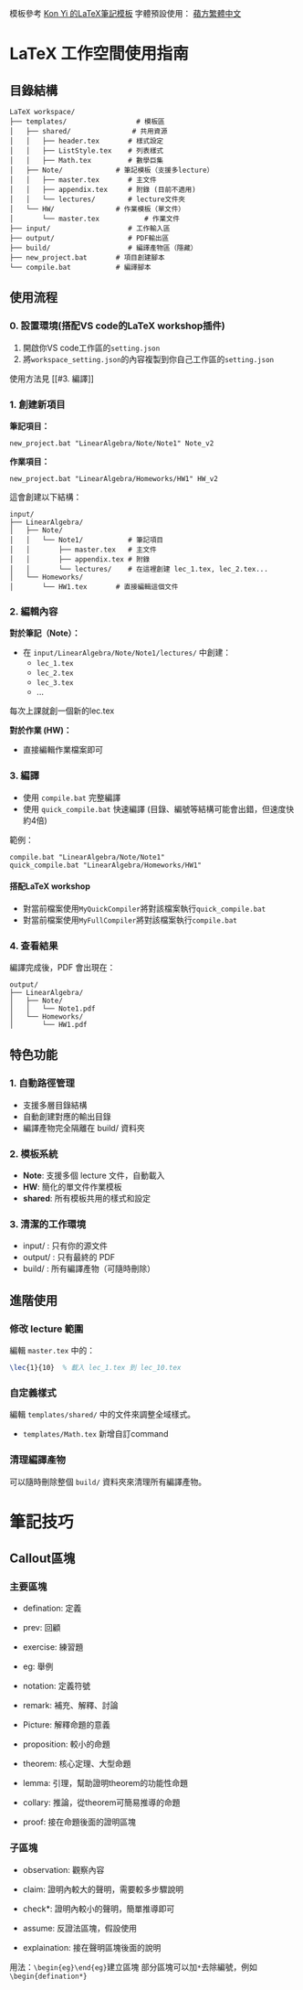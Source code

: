 模板參考 [Kon Yi 的LaTeX筆記模板](https://github.com/Konyi0613/LaTeX/tree/main/Template)
字體預設使用： [蘋方繁體中文](https://github.com/ZWolken/PingFang)

# LaTeX 工作空間使用指南

## 目錄結構

```
LaTeX workspace/
├── templates/                 # 模板區
│   ├── shared/               # 共用資源
│   │   ├── header.tex       # 樣式設定
│   │   ├── ListStyle.tex    # 列表樣式
│   │   ├── Math.tex         # 數學巨集
│   ├── Note/             # 筆記模板（支援多lecture）
│   │   ├── master.tex       # 主文件
│   │   ├── appendix.tex     # 附錄 (目前不適用)
│   │   └── lectures/        # lecture文件夾
│   └── HW/               # 作業模板（單文件）
│       └── master.tex           # 作業文件
├── input/                   # 工作輸入區
├── output/                  # PDF輸出區  
├── build/                   # 編譯產物區（隱藏）
├── new_project.bat       # 項目創建腳本
└── compile.bat           # 編譯腳本
```

## 使用流程

### 0. 設置環境(搭配VS code的LaTeX workshop插件)
1. 開啟你VS code工作區的`setting.json`
2. 將`workspace_setting.json`的內容複製到你自己工作區的`setting.json`

使用方法見 [[#3. 編譯]]

### 1. 創建新項目

**筆記項目：**
```batch
new_project.bat "LinearAlgebra/Note/Note1" Note_v2
```

**作業項目：**
```batch
new_project.bat "LinearAlgebra/Homeworks/HW1" HW_v2
```

這會創建以下結構：
```
input/
├── LinearAlgebra/
│   ├── Note/
│   │   └── Note1/           # 筆記項目
│   │       ├── master.tex   # 主文件
│   │       ├── appendix.tex # 附錄
│   │       └── lectures/    # 在這裡創建 lec_1.tex, lec_2.tex...
│   └── Homeworks/
│       └── HW1.tex       # 直接編輯這個文件
```

### 2. 編輯內容

**對於筆記（Note）：**
- 在 `input/LinearAlgebra/Note/Note1/lectures/` 中創建：
  - `lec_1.tex`
  - `lec_2.tex` 
  - `lec_3.tex`
  - ...

每次上課就創一個新的lec.tex

**對於作業 (HW)：**
- 直接編輯作業檔案即可

### 3. 編譯

- 使用 `compile.bat` 完整編譯
- 使用 `quick_compile.bat` 快速編譯 (目錄、編號等結構可能會出錯，但速度快約4倍)

範例：
```batch
compile.bat "LinearAlgebra/Note/Note1"
quick_compile.bat "LinearAlgebra/Homeworks/HW1"
```

#### 搭配LaTeX workshop
- 對當前檔案使用`MyQuickCompiler`將對該檔案執行`quick_compile.bat`
- 對當前檔案使用`MyFullCompiler`將對該檔案執行`compile.bat`

### 4. 查看結果

編譯完成後，PDF 會出現在：
```
output/
├── LinearAlgebra/
│   ├── Note/
│   │   └── Note1.pdf
│   └── Homeworks/
│       └── HW1.pdf
```

## 特色功能

### 1. 自動路徑管理
- 支援多層目錄結構
- 自動創建對應的輸出目錄
- 編譯產物完全隔離在 build/ 資料夾

### 2. 模板系統
- **Note**: 支援多個 lecture 文件，自動載入
- **HW**: 簡化的單文件作業模板
- **shared**: 所有模板共用的樣式和設定

### 3. 清潔的工作環境
- input/ : 只有你的源文件
- output/ : 只有最終的 PDF
- build/ : 所有編譯產物（可隨時刪除）

## 進階使用

### 修改 lecture 範圍
編輯 `master.tex` 中的：
```tex
\lec{1}{10}  % 載入 lec_1.tex 到 lec_10.tex
```

### 自定義樣式
編輯 `templates/shared/` 中的文件來調整全域樣式。
- `templates/Math.tex` 新增自訂command

### 清理編譯產物
可以隨時刪除整個 `build/` 資料夾來清理所有編譯產物。

# 筆記技巧

## Callout區塊

### 主要區塊
- defination: 定義
- prev: 回顧
- exercise: 練習題
- eg: 舉例
- notation: 定義符號

- remark: 補充、解釋、討論
- Picture: 解釋命題的意義

- proposition: 較小的命題
- theorem: 核心定理、大型命題
- lemma: 引理，幫助證明theorem的功能性命題
- collary: 推論，從theorem可簡易推導的命題

- proof: 接在命題後面的證明區塊

### 子區塊
- observation: 觀察內容

- claim: 證明內較大的聲明，需要較多步驟說明
- check*: 證明內較小的聲明，簡單推導即可
- assume: 反證法區塊，假設使用
- explaination: 接在聲明區塊後面的說明

用法：`\begin{eg}\end{eg}`建立區塊
部分區塊可以加`*`去除編號，例如`\begin{defination*}`